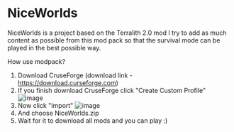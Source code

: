 # NiceWorlds

NiceWorlds is a project based on the Terralith 2.0 mod
I try to add as much content as possible from this mod pack so that the survival mode can be played in the best possible way.


How use modpack?

1. Download CruseForge  (download link - https://download.curseforge.com)
2. If you finish download CruseForge click "Create Custom Profile"
![image](https://user-images.githubusercontent.com/91313779/145373512-feaec68b-6494-45bb-953a-4193b8893147.png)
3. Now click "Import"
![image](https://user-images.githubusercontent.com/91313779/145373698-979e2f2b-8660-4c89-926a-ac9b32b3a626.png)
4. And choose NiceWorlds.zip
5. Wait for it to download all mods and you can play :)
